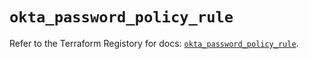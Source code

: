 # `okta_password_policy_rule`

Refer to the Terraform Registory for docs: [`okta_password_policy_rule`](https://www.terraform.io/docs/providers/okta/r/password_policy_rule).
